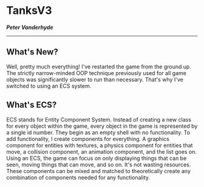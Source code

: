 # TanksV3
***Peter Vanderhyde***
<hr>

## What's New?
Well, pretty much everything! I've restarted the game from the ground up. The strictly narrow-minded OOP technique previously used for all game objects was significantly slower to run than necessary. That's why I've switched to using an ECS system.

## What's ECS?
ECS stands for Entity Component System. Instead of creating a new class for every object within the game, every object in the game is represented by a single id number. They begin as an empty shell with no functionality. To add functionality, I create components for everything. A graphics component for entities with textures, a physics component for entities that move, a collision component, an animation component, and the list goes on. Using an ECS, the game can focus on only displaying things that can be seen, moving things that can move, and so on. It's not wasting resources. These components can be mixed and matched to theoretically create any combination of components needed for any functionality.
